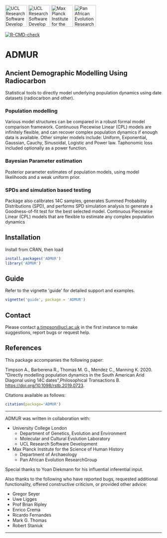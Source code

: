 <a href="https://github.com/UCL"><img src="tools/logos/logo_UCL.png" alt="UCL Research Software Development" height="70"/></a>
<a href="https://www.ucl.ac.uk/biosciences/gee/molecular-and-cultural-evolution-lab"><img src="tools/logos/logo_MACElab.png" alt="UCL Research Software Development" height="70"/></a>
<a href="https://www.shh.mpg.de"><img src="tools/logos/logo_MPI.png" alt="Max Planck Institute for the Science of Human History" height="70"/></a>
<a href="https://www.shh.mpg.de/1143811/pan-ev"><img src="tools/logos/logo_PanEv.png" alt="Pan African Evolution ResearchGroup" height="70"/></a>

[![R-CMD-check](https://github.com/AdrianTimpson/ADMUR/actions/workflows/R-CMD-check.yaml/badge.svg)](https://github.com/AdrianTimpson/ADMUR/actions/workflows/R-CMD-check.yaml)


# ADMUR
## Ancient Demographic Modelling Using Radiocarbon

Statistical tools to directly model underlying population dynamics using date datasets (radiocarbon and other). 

### Population modelling

Various model structures can be compared in a robust formal model comparison framework. Continuous Piecewise Linear (CPL) models are infinitely flexible, and can recover complex population dynamics if enough data is available. Other simpler models include: Uniform, Exponential, Gaussian, Cauchy, Sinusoidal, Logistic and Power law. Taphonomic loss included optionally as a power function. 

### Bayesian Parameter estimation

Posterior parameter estimates of population models, using model likelihoods and a weak uniform prior. 

### SPDs and simulation based testing

Package also calibrates 14C samples, generates Summed Probability Distributions (SPD), and performs SPD simulation analysis to generate a Goodness-of-fit test for the best selected model. 
Continuous Piecewise Linear (CPL) models that are flexible to estimate any complex population dynamics

## Installation
Install from CRAN, then load
``` r
install.packages('ADMUR')
library('ADMUR')
```

## Guide

Refer to the vignette 'guide' for detailed support and examples.

``` r
vignette('guide', package = 'ADMUR')
```

## Contact

Please contact a.timpson@ucl.ac.uk  in the first instance to make suggestions, report bugs or request help.

## References

This package accompanies the following paper:

Timpson A., Barberena R., Thomas M. G., Mendez C., Manning K. 2020. "Directly modelling population dynamics in the South American Arid Diagonal using 14C dates",Philosophical Transactions B. <https://doi.org/10.1098/rstb.2019.0723>.

Citations available as follows:
``` r
citation(package='ADMUR')
```

---

ADMUR was written in collaboration with:
- University College London
    - Department of Genetics, Evolution and Environment
    - Molecular and Cultural Evolution Laboratory
    - UCL Research Software Development
- Max Planck Institute for the Science of Human History
    - Department of Archaeology
    - Pan African Evolution ResearchGroup

Special thanks to Yoan Diekmann for his influential inferential input.

Also thanks to the following who have reported bugs, requested additional functionality, offered constructive criticism, or provided other advice:
- Gregor Seyer 
- Uwe Ligges
- Prof Brian Ripley
- Enrico Crema
- Ricardo Fernandes
- Mark G. Thomas
- Robert Staniuk
---
